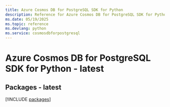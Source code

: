 ```yaml
---
title: Azure Cosmos DB for PostgreSQL SDK for Python
description: Reference for Azure Cosmos DB for PostgreSQL SDK for Python
ms.date: 05/19/2025
ms.topic: reference
ms.devlang: python
ms.service: cosmosdbforpostgresql
---
```

# Azure Cosmos DB for PostgreSQL SDK for Python - latest
## Packages - latest
[!INCLUDE [packages](cosmos-db-for-postgresql-index.md)]